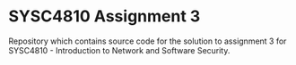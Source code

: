 # SYSC4810 Assignment 3 
Repository which contains source code for the solution to assignment 3 for SYSC4810 - Introduction to Network and Software Security.
